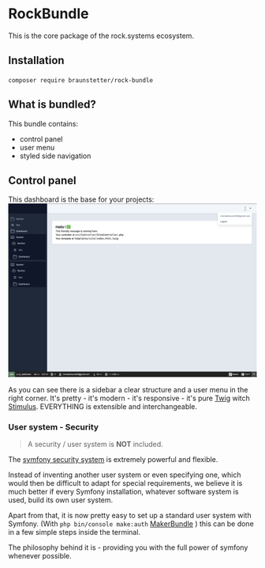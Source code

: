 # RockBundle

This is the core package of the rock.systems ecosystem. 

## Installation

`composer require braunstetter/rock-bundle`

## What is bundled?

This bundle contains:

- control panel
- user menu
- styled side navigation

## Control panel

This dashboard is the base for your projects: 
![the dashboard](docs/images/control-panel.png)

As you can see there is a sidebar a clear structure and a user menu in the right corner. 
It's pretty - it's modern - it's responsive - it's pure [Twig](https://twig.symfony.com/) witch [Stimulus](https://stimulus.hotwired.dev/). 
EVERYTHING is extensible and interchangeable.

### User system - Security
> A security / user system is **NOT** included. 

The [symfony security system](https://symfony.com/doc/current/security.html) is extremely powerful and flexible. 

Instead of inventing another user system or even specifying one, which would then be difficult to adapt for special requirements, we believe it is much better if every Symfony installation, whatever software system is used, build its own user system.

Apart from that, it is now pretty easy to set up a standard user system with Symfony. (With `php bin/console make:auth` [MakerBundle](https://symfony.com/bundles/SymfonyMakerBundle/current/index.html#usage) ) this can be done in a few simple steps inside the terminal.

The philosophy behind it is - providing you with the full power of symfony whenever possible.
